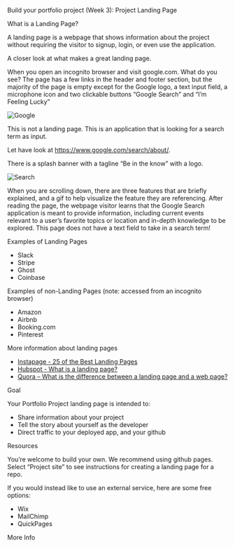  Build your portfolio project (Week 3): Project Landing Page


 What is a Landing Page?

A landing page is a webpage that shows information about the project without requiring the visitor to signup, login, or even use the application.

A closer look at what makes a great landing page.

When you open an incognito browser and visit google.com. What do you see? The page has a few links in the header and footer section, but the majority of the page is empty except for the Google logo, a text input field, a microphone icon and two clickable buttons “Google Search” and “I’m Feeling Lucky”

![Google](https://encrypted-tbn0.gstatic.com/images?q=tbn:ANd9GcRguBrE9PhCjE-bd_BTMW_iFOLGG5ZzjFRGlmr-lXd3xRcQ7Nxu)

This is not a landing page. This is an application that is looking for a search term as input.

Let have look at https://www.google.com/search/about/.

There is a splash banner with a tagline “Be in the know” with a logo.

![Search](https://encrypted-tbn3.gstatic.com/images?q=tbn:ANd9GcRD6yUhacM8zcbv9ybVrkq3crL47BCjuNfY4dffjEXWdMYpAubV)

When you are  scrolling down, there are three features that are briefly explained, and a gif to help visualize the feature they are referencing. After reading the page, the webpage visitor learns that the Google Search application is meant to provide information, including current events relevant to a user’s favorite topics or location and in-depth knowledge to be explored. This page does not have a text field to take in a search term!

 Examples of Landing Pages

* Slack
* Stripe
* Ghost
* Coinbase

 Examples of non-Landing Pages (note: accessed from an incognito browser)

* Amazon
* Airbnb
* Booking.com
* Pinterest

 More information about landing pages

* [Instapage - 25 of the Best Landing Pages](https://instapage.com/blog/best-landing-pages)
* [Hubspot - What is a landing page?](https://blog.hubspot.com/marketing/landing-pages-list)
* [Quora – What is the difference between a landing page and a web page?](https://www.quora.com/What-is-the-difference-between-a-landing-page-and-a-web-page)

 Goal

Your Portfolio Project landing page is intended to:

* Share information about your project
* Tell the story about yourself as the developer
* Direct traffic to your deployed app, and your github

 Resources

You’re welcome to build your own. We recommend using github pages. Select “Project site” to see instructions for creating a landing page for a repo.

If you would instead like to use an external service, here are some free options:

* Wix
* MailChimp
* QuickPages

 More Info
